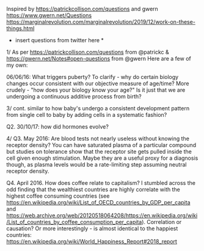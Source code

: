 Inspired by https://patrickcollison.com/questions and gwern https://www.gwern.net/Questions
https://marginalrevolution.com/marginalrevolution/2019/12/work-on-these-things.html

- insert questions from twitter here \*

1/ As per https://patrickcollison.com/questions from
@patrickc
 & https://gwern.net/Notes#open-questions from
@gwern
 Here are a few of my own:

 06/06/16:  What triggers puberty? To clarify - why do certain biology changes occur consistent with our objective measure of age/time? More crudely - "how does your biology know your age?" Is it just that we are undergoing a continuous additive process from birth?

 3/ cont.
similar to how baby's undergo a consistent development pattern from single cell to baby by adding cells in a systematic fashion?

Q2. 30/10/17: how did hormones evolve?


4/
Q3. May 2016: Are blood tests not nearly useless without knowing the receptor density? You can have saturated plasma of a particular compound but studies on tolerance show that the receptor site gets pulled inside the cell given enough stimulation.
Maybe they are a useful proxy for a diagnosis though, as plasma levels would be a rate-limiting step assuming neutral receptor density.

Q4. April 2016. How does coffee relate to capitalism? I stumbled across the odd finding that the wealthiest countries are highly correlate with the  highest coffee consuming countries (see https://en.wikipedia.org/wiki/List_of_OECD_countries_by_GDP_per_capita and https://web.archive.org/web/20120518064208/https://en.wikipedia.org/wiki/List_of_countries_by_coffee_consumption_per_capita). Correlation or causation?
Or more interestingly - is almost identical to the happiest countries: https://en.wikipedia.org/wiki/World_Happiness_Report#2018_report

